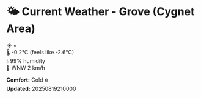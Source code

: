 # 🌤️ Current Weather - Grove (Cygnet Area)

☀️ **-**  
🌡️ -0.2°C (feels like -2.6°C)  
💧 99% humidity  
💨 WNW 2 km/h  

**Comfort:** Cold ❄️  
**Updated:** 20250819210000
